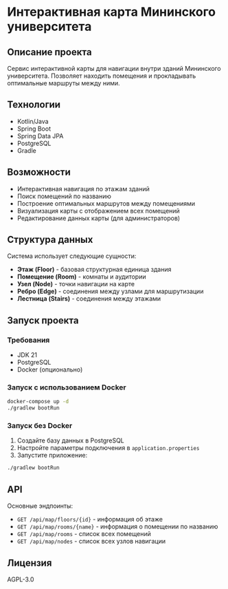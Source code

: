 # Интерактивная карта Мининского университета

## Описание проекта
Сервис интерактивной карты для навигации внутри зданий Мининского университета. Позволяет находить помещения и прокладывать оптимальные маршруты между ними.

## Технологии
- Kotlin/Java
- Spring Boot
- Spring Data JPA
- PostgreSQL
- Gradle

## Возможности
- Интерактивная навигация по этажам зданий
- Поиск помещений по названию
- Построение оптимальных маршрутов между помещениями
- Визуализация карты с отображением всех помещений
- Редактирование данных карты (для администраторов)

## Структура данных
Система использует следующие сущности:
- **Этаж (Floor)** - базовая структурная единица здания
- **Помещение (Room)** - комнаты и аудитории
- **Узел (Node)** - точки навигации на карте
- **Ребро (Edge)** - соединения между узлами для маршрутизации
- **Лестница (Stairs)** - соединения между этажами

## Запуск проекта
### Требования
- JDK 21
- PostgreSQL
- Docker (опционально)

### Запуск с использованием Docker
```bash
docker-compose up -d
./gradlew bootRun
```

### Запуск без Docker
1. Создайте базу данных в PostgreSQL
2. Настройте параметры подключения в `application.properties`
3. Запустите приложение:
```bash
./gradlew bootRun
```

## API
Основные эндпоинты:
- `GET /api/map/floors/{id}` - информация об этаже
- `GET /api/map/rooms/{name}` - информация о помещении по названию
- `GET /api/map/rooms` - список всех помещений
- `GET /api/map/nodes` - список всех узлов навигации

## Лицензия
AGPL-3.0